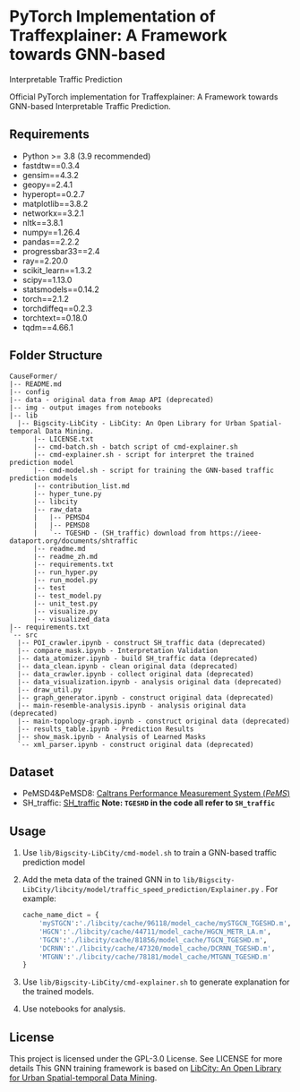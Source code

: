 # PyTorch Implementation of Traffexplainer: A Framework towards GNN-based
Interpretable Traffic Prediction

Official PyTorch implementation for Traffexplainer: A Framework towards GNN-based
Interpretable Traffic Prediction.

## Requirements

- Python >= 3.8 (3.9 recommended)
- fastdtw==0.3.4
- gensim==4.3.2
- geopy==2.4.1
- hyperopt==0.2.7
- matplotlib==3.8.2
- networkx==3.2.1
- nltk==3.8.1
- numpy==1.26.4
- pandas==2.2.2
- progressbar33==2.4
- ray==2.20.0
- scikit_learn==1.3.2
- scipy==1.13.0
- statsmodels==0.14.2
- torch==2.1.2
- torchdiffeq==0.2.3
- torchtext==0.18.0
- tqdm==4.66.1

## Folder Structure

  ```
CauseFormer/
|-- README.md
|-- config
|-- data - original data from Amap API (deprecated)
|-- img - output images from notebooks
|-- lib
    |-- Bigscity-LibCity - LibCity: An Open Library for Urban Spatial-temporal Data Mining.
        |-- LICENSE.txt
        |-- cmd-batch.sh - batch script of cmd-explainer.sh
        |-- cmd-explainer.sh - script for interpret the trained prediction model
        |-- cmd-model.sh - script for training the GNN-based traffic prediction models
        |-- contribution_list.md
        |-- hyper_tune.py
        |-- libcity
        |-- raw_data
        |   |-- PEMSD4
        |   |-- PEMSD8
        |   `-- TGESHD - (SH_traffic) download from https://ieee-dataport.org/documents/shtraffic
        |-- readme.md
        |-- readme_zh.md
        |-- requirements.txt
        |-- run_hyper.py
        |-- run_model.py
        |-- test
        |-- test_model.py
        |-- unit_test.py
        |-- visualize.py
        |-- visualized_data
|-- requirements.txt
`-- src
    |-- POI_crawler.ipynb - construct SH_traffic data (deprecated)
    |-- compare_mask.ipynb - Interpretation Validation
    |-- data_atomizer.ipynb - build SH_traffic data (deprecated)
    |-- data_clean.ipynb - clean original data (deprecated)
    |-- data_crawler.ipynb - collect original data (deprecated)
    |-- data_visualization.ipynb - analysis original data (deprecated)
    |-- draw_util.py
    |-- graph_generator.ipynb - construct original data (deprecated)
    |-- main-resemble-analysis.ipynb - analysis original data (deprecated)
    |-- main-topology-graph.ipynb - construct original data (deprecated)
    |-- results_table.ipynb - Prediction Results
    |-- show_mask.ipynb - Analysis of Learned Masks
    `-- xml_parser.ipynb - construct original data (deprecated)
  ```

## Dataset

- PeMSD4&PeMSD8: [Caltrans Performance Measurement System (*PeMS*)](https://dot.ca.gov/programs/traffic-operations/mpr/pems-source)
- SH_traffic: [SH_traffic](https://ieee-dataport.org/documents/shtraffic) **Note: `TGESHD` in the code all refer to `SH_traffic`**

## Usage

1. Use `lib/Bigscity-LibCity/cmd-model.sh` to train a GNN-based traffic prediction model

2. Add the meta data of the trained GNN in to `lib/Bigscity-LibCity/libcity/model/traffic_speed_prediction/Explainer.py` . For example:

   ```python
   cache_name_dict = {
       'mySTGCN':'./libcity/cache/96118/model_cache/mySTGCN_TGESHD.m',
       'HGCN':'./libcity/cache/44711/model_cache/HGCN_METR_LA.m',
       'TGCN':'./libcity/cache/81856/model_cache/TGCN_TGESHD.m',
       'DCRNN':'./libcity/cache/47320/model_cache/DCRNN_TGESHD.m',
       'MTGNN':'./libcity/cache/78181/model_cache/MTGNN_TGESHD.m'
   }
   ```

3. Use `lib/Bigscity-LibCity/cmd-explainer.sh` to generate explanation for the trained models.

4. Use notebooks for analysis.

## License

This project is licensed under the  GPL-3.0 License. See LICENSE for more details
This GNN training framework is based on [LibCity: An Open Library for Urban Spatial-temporal Data Mining](https://github.com/LibCity/Bigscity-LibCity).
